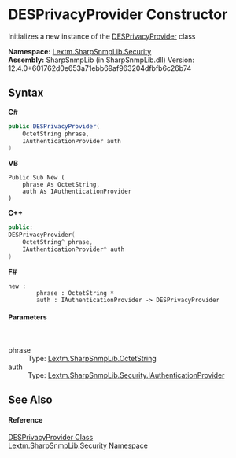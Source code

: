 # DESPrivacyProvider Constructor 
 

Initializes a new instance of the <a href="T_Lextm_SharpSnmpLib_Security_DESPrivacyProvider">DESPrivacyProvider</a> class

**Namespace:**&nbsp;<a href="N_Lextm_SharpSnmpLib_Security">Lextm.SharpSnmpLib.Security</a><br />**Assembly:**&nbsp;SharpSnmpLib (in SharpSnmpLib.dll) Version: 12.4.0+601762d0e653a71ebb69af963204dfbfb6c26b74

## Syntax

**C#**<br />
``` C#
public DESPrivacyProvider(
	OctetString phrase,
	IAuthenticationProvider auth
)
```

**VB**<br />
``` VB
Public Sub New ( 
	phrase As OctetString,
	auth As IAuthenticationProvider
)
```

**C++**<br />
``` C++
public:
DESPrivacyProvider(
	OctetString^ phrase, 
	IAuthenticationProvider^ auth
)
```

**F#**<br />
``` F#
new : 
        phrase : OctetString * 
        auth : IAuthenticationProvider -> DESPrivacyProvider
```


#### Parameters
&nbsp;<dl><dt>phrase</dt><dd>Type: <a href="T_Lextm_SharpSnmpLib_OctetString">Lextm.SharpSnmpLib.OctetString</a><br /></dd><dt>auth</dt><dd>Type: <a href="T_Lextm_SharpSnmpLib_Security_IAuthenticationProvider">Lextm.SharpSnmpLib.Security.IAuthenticationProvider</a><br /></dd></dl>

## See Also


#### Reference
<a href="T_Lextm_SharpSnmpLib_Security_DESPrivacyProvider">DESPrivacyProvider Class</a><br /><a href="N_Lextm_SharpSnmpLib_Security">Lextm.SharpSnmpLib.Security Namespace</a><br />